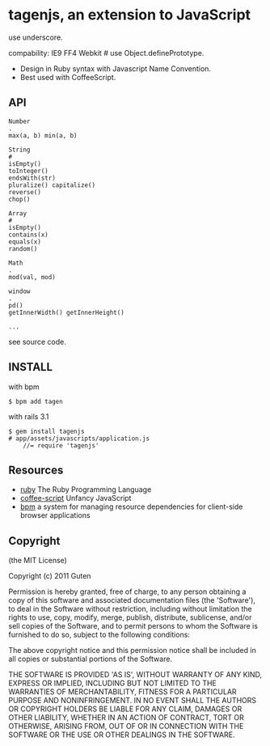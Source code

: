 tagenjs, an extension to JavaScript
===================================

use underscore.

compability: IE9 FF4 Webkit # use Object.definePrototype. 

* Design in Ruby syntax with Javascript Name Convention.
* Best used with CoffeeScript. 

API
------

	Number
	.
	max(a, b) min(a, b)

	String
	#
	isEmpty()
	toInteger()
	endsWith(str)
	pluralize() capitalize()
	reverse()
	chop()

	Array
	#
	isEmpty()
	contains(x)
	equals(x)
	random()

	Math
	.
	mod(val, mod)

	window
	.
	pd()
	getInnerWidth() getInnerHeight()

	...

see source code.

INSTALL
-------

with bpm

	$ bpm add tagen

with rails 3.1

	$ gem install tagenjs
	# app/assets/javascripts/application.js
		//= require 'tagenjs'

Resources
---------

* [ruby](https://github.com/ruby/ruby) The Ruby Programming Language 
* [coffee-script](https://github.com/jashkenas/coffee-script) Unfancy JavaScript
* [bpm](https://github.com/bpm/bpm) a system for managing resource dependencies for client-side browser applications


Copyright
---------

(the MIT License)

Copyright (c) 2011 Guten

Permission is hereby granted, free of charge, to any person obtaining a copy of this software and associated documentation files (the 'Software'), to deal in the Software without restriction, including without limitation the rights to use, copy, modify, merge, publish, distribute, sublicense, and/or sell copies of the Software, and to permit persons to whom the Software is furnished to do so, subject to the following conditions:

The above copyright notice and this permission notice shall be included in all copies or substantial portions of the Software.

THE SOFTWARE IS PROVIDED 'AS IS', WITHOUT WARRANTY OF ANY KIND, EXPRESS OR IMPLIED, INCLUDING BUT NOT LIMITED TO THE WARRANTIES OF MERCHANTABILITY, FITNESS FOR A PARTICULAR PURPOSE AND NONINFRINGEMENT.  IN NO EVENT SHALL THE AUTHORS OR COPYRIGHT HOLDERS BE LIABLE FOR ANY CLAIM, DAMAGES OR OTHER LIABILITY, WHETHER IN AN ACTION OF CONTRACT, TORT OR OTHERWISE, ARISING FROM, OUT OF OR IN CONNECTION WITH THE SOFTWARE OR THE USE OR OTHER DEALINGS IN THE SOFTWARE.

